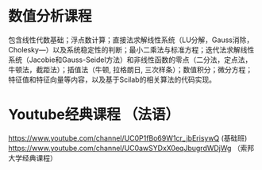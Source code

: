 # 数值分析课程

包含线性代数基础；浮点数计算；直接法求解线性系统（LU分解，Gauss消除，Cholesky—）以及系统稳定性的判断；最小二乘法与标准方程；迭代法求解线性系统（Jacobie和Gauss-Seidel方法）和非线性函数的零点（二分法，定点法，牛顿法，截距法）；插值法（牛顿, 拉格朗日, 三次样条）；数值积分；微分方程；特征值和特征向量等内容，以及基于Scilab的相关算法的代码实现。

# Youtube经典课程 （法语）
https://www.youtube.com/channel/UC0P1fBo69W1cr_jbErisywQ (基础班)   
https://www.youtube.com/channel/UC0awSYDxX0eqJbugrdWDjWg （索邦大学经典课程）

